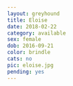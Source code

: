 ```yaml
---
layout: greyhound
title: Eloise
date: 2018-02-22
category: available
sex: female
dob: 2016-09-21
color: brindle
cats: no
pic: eloise.jpg
pending: yes
---
```



